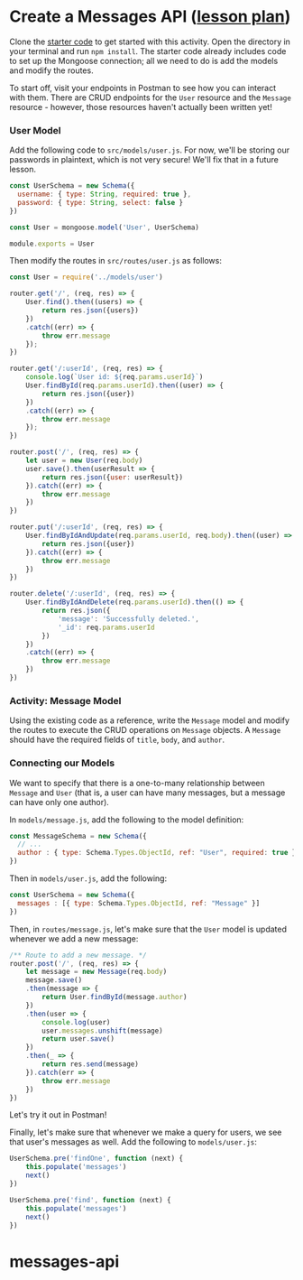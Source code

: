 # Create a Messages API ([lesson plan](https://github.com/Tech-at-DU/ACS-2230-Server-Side-Architectures/blob/master/Lessons/04-Databases/README.md#create-a-messages-api-30-minutes))

Clone the [starter code](https://github.com/tech-at-du/messages-api-starter) to get started with this activity. Open the directory in your terminal and run `npm install`. The starter code already includes code to set up the Mongoose connection; all we need to do is add the models and modify the routes.

To start off, visit your endpoints in Postman to see how you can interact with them. There are CRUD endpoints for the `User` resource and the `Message` resource - however, those resources haven't actually been written yet!

### User Model

Add the following code to `src/models/user.js`. For now, we'll be storing our passwords in plaintext, which is not very secure! We'll fix that in a future lesson.

```js
const UserSchema = new Schema({
  username: { type: String, required: true },
  password: { type: String, select: false }
})

const User = mongoose.model('User', UserSchema)

module.exports = User
```

Then modify the routes in `src/routes/user.js` as follows:

```js
const User = require('../models/user')

router.get('/', (req, res) => {
    User.find().then((users) => {
        return res.json({users})
    })
    .catch((err) => {
        throw err.message
    });
})

router.get('/:userId', (req, res) => {
    console.log(`User id: ${req.params.userId}`)
    User.findById(req.params.userId).then((user) => {
        return res.json({user})
    })
    .catch((err) => {
        throw err.message
    });
})

router.post('/', (req, res) => {
    let user = new User(req.body)
    user.save().then(userResult => {
        return res.json({user: userResult})
    }).catch((err) => {
        throw err.message
    })
})

router.put('/:userId', (req, res) => {
    User.findByIdAndUpdate(req.params.userId, req.body).then((user) => {
        return res.json({user})
    }).catch((err) => {
        throw err.message
    })
})

router.delete('/:userId', (req, res) => {
    User.findByIdAndDelete(req.params.userId).then(() => {
        return res.json({
            'message': 'Successfully deleted.',
            '_id': req.params.userId
        })
    })
    .catch((err) => {
        throw err.message
    })
})
```

### Activity: Message Model

Using the existing code as a reference, write the `Message` model and modify the routes to execute the CRUD operations on `Message` objects. A `Message` should have the required fields of `title`, `body`, and `author`.

### Connecting our Models

We want to specify that there is a one-to-many relationship between `Message` and `User` (that is, a user can have many messages, but a message can have only one author).

In `models/message.js`, add the following to the model definition:

```js
const MessageSchema = new Schema({
  // ...
  author : { type: Schema.Types.ObjectId, ref: "User", required: true },
})
```

Then in `models/user.js`, add the following:

```js
const UserSchema = new Schema({
  messages : [{ type: Schema.Types.ObjectId, ref: "Message" }]
})
```

Then, in `routes/message.js`, let's make sure that the `User` model is updated whenever we add a new message:

```js
/** Route to add a new message. */
router.post('/', (req, res) => {
    let message = new Message(req.body)
    message.save()
    .then(message => {
        return User.findById(message.author)
    })
    .then(user => {
        console.log(user)
        user.messages.unshift(message)
        return user.save()
    })
    .then(_ => {
        return res.send(message)
    }).catch(err => {
        throw err.message
    })
})
```

Let's try it out in Postman!

Finally, let's make sure that whenever we make a query for users, we see that user's messages as well. Add the following to `models/user.js`:

```js
UserSchema.pre('findOne', function (next) {
    this.populate('messages')
    next()
})

UserSchema.pre('find', function (next) {
    this.populate('messages')
    next()
})
```
# messages-api
